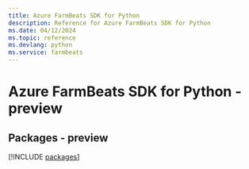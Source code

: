 ```yaml
---
title: Azure FarmBeats SDK for Python
description: Reference for Azure FarmBeats SDK for Python
ms.date: 04/12/2024
ms.topic: reference
ms.devlang: python
ms.service: farmbeats
---
```

# Azure FarmBeats SDK for Python - preview
## Packages - preview
[!INCLUDE [packages](farmbeats-index.md)]